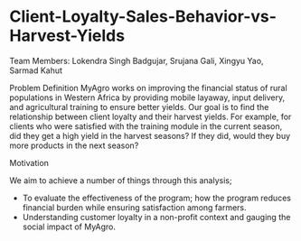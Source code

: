 # Client-Loyalty-Sales-Behavior-vs-Harvest-Yields

Team Members: Lokendra Singh Badgujar, Srujana Gali, Xingyu Yao, Sarmad Kahut

Problem Definition
MyAgro works on improving the financial status of rural populations in Western Africa by providing mobile layaway, input delivery, and agricultural training to ensure better yields. Our goal is to find the relationship between client loyalty and their harvest yields. For example, for clients who were satisfied with the training module in the current season, did they get a high yield in the harvest seasons? If they did, would they buy more products in the next season?

Motivation

We aim to achieve a number of things through this analysis;

- To evaluate the effectiveness of the program; how the program reduces financial burden while ensuring satisfaction among farmers.
- Understanding customer loyalty in a non-profit context and gauging the social impact of MyAgro.
